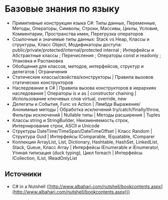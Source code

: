 # Базовые знания по языку

* Примитивные конструкции языка C\#: Типы данных, Переменные, Методы, Операторы, Символы, Строки, Массивы, Циклы, Условия, Комментарии, Пространства имен, Перегрузка операторов
* Ссылочные и значимые типы данных: Stack vs Heap, Классы и структуры, Класс Object, Модификаторы доступа: public/private/protected/internal/protected internal ; Интерфейсы и Абстрактные классы ; Перечисления ; Операторы const и readonly ; Упаковка и Распаковка
* Обобщения для классов, методов, интерфейсов, структур и делегатов \| Ограничения
* Cтатические классы/свойства/конструкторы \| Правила вызовов статических конструкторов
* Наследование в С\# \| Правила вызова конструкторов в иерархиях наследования \| Операторы is и as \| constructor chaining \| Использование ключевых слов virtual, override, new
* Делегаты и События, Func vs Action \| Лямбда Выражения/Анонимные методы \| Обработка исключений try/catch/finally/throw, Фильтры исключений \| Nullable типы \| Методы расширения \| Tuples
* Классы string и StringBuilder, Неизменяемость строк, Интернирование строк, ASCII и Unicode
* Структуры DateTime/TimeSpan/DateTimeOffset \| Класс Random \| Структура Guid \| Интерфейсы IComparable, IEquatable, IComparer
* Коллекции ArrayList, List, Dictionary, Hashtable, HashSet, LinkedList, Stack, Queue, Класс Array \| Интерфейсы IEnumerable и IEnumerator, Утиная типизация \(duck typing\), Цикл foreach \| Интерфейсы ICollection, IList, IReadOnlyList

## Источники

* C\# in a Nutshell \([http://www.albahari.com/nutshell/bookcontents.aspx](http://www.albahari.com/nutshell/bookcontents.aspx)\)





